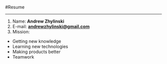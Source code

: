    #Resume  

___


1.  Name: **Andrew Zhylinski**
1.  E-mail: **andrewzhylinski@gmail.com**
1.  Mission:
 * Getting new knowledge
 * Learning new technologies
 * Making products better
 * Teamwork